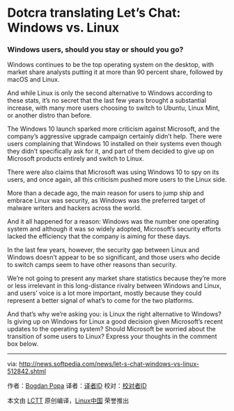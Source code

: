 Dotcra translating
Let’s Chat: Windows vs. Linux
============================================================

### Windows users, should you stay or should you go?

Windows continues to be the top operating system on the desktop, with market share analysts putting it at more than 90 percent share, followed by macOS and Linux.

And while Linux is only the second alternative to Windows according to these stats, it’s no secret that the last few years brought a substantial increase, with many more users choosing to switch to Ubuntu, Linux Mint, or another distro than before.

The Windows 10 launch sparked more criticism against Microsoft, and the company’s aggressive upgrade campaign certainly didn’t help. There were users complaining that Windows 10 installed on their systems even though they didn’t specifically ask for it, and part of them decided to give up on Microsoft products entirely and switch to Linux.

There were also claims that Microsoft was using Windows 10 to spy on its users, and once again, all this criticism pushed more users to the Linux side.

More than a decade ago, the main reason for users to jump ship and embrace Linux was security, as Windows was the preferred target of malware writers and hackers across the world.

And it all happened for a reason: Windows was the number one operating system and although it was so widely adopted, Microsoft’s security efforts lacked the efficiency that the company is aiming for these days.

In the last few years, however, the security gap between Linux and Windows doesn’t appear to be so significant, and those users who decide to switch camps seem to have other reasons than security.

We’re not going to present any market share statistics because they’re more or less irrelevant in this long-distance rivalry between Windows and Linux, and users’ voice is a lot more important, mostly because they could represent a better signal of what’s to come for the two platforms.

And that’s why we’re asking you: is Linux the right alternative to Windows? Is giving up on Windows for Linux a good decision given Microsoft’s recent updates to the operating system? Should Microsoft be worried about the transition of some users to Linux? Express your thoughts in the comment box below.

--------------------------------------------------------------------------------

via: http://news.softpedia.com/news/let-s-chat-windows-vs-linux-512842.shtml

作者：[Bogdan Popa][a]
译者：[译者ID](https://github.com/译者ID)
校对：[校对者ID](https://github.com/校对者ID)

本文由 [LCTT](https://github.com/LCTT/TranslateProject) 原创编译，[Linux中国](https://linux.cn/) 荣誉推出

[a]:http://news.softpedia.com/editors/browse/bogdan-popa
[1]:http://news.softpedia.com/editors/browse/bogdan-popa
[2]:http://news.softpedia.com/news/let-s-chat-windows-vs-linux-512842.shtml#
[3]:https://share.flipboard.com/bookmarklet/popout?v=2&title=Let%E2%80%99s+Chat%3A+Windows+vs.+Linux&url=http%3A%2F%2Fnews.softpedia.com%2Fnews%2Flet-s-chat-windows-vs-linux-512842.shtml&t=1487122876&utm_campaign=widgets&utm_medium=web&utm_source=flipit&utm_content=news.softpedia.com
[4]:http://news.softpedia.com/news/let-s-chat-windows-vs-linux-512842.shtml#
[5]:http://twitter.com/intent/tweet?related=softpedia&via=bgdftw&text=Let%E2%80%99s+Chat%3A+Windows+vs.+Linux&url=http%3A%2F%2Fnews.softpedia.com%2Fnews%2Flet-s-chat-windows-vs-linux-512842.shtml
[6]:https://plus.google.com/share?url=http://news.softpedia.com/news/let-s-chat-windows-vs-linux-512842.shtml
[7]:https://twitter.com/intent/follow?screen_name=bgdftw
